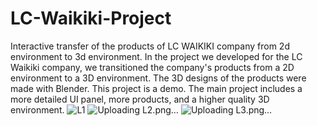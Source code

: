 # LC-Waikiki-Project
Interactive transfer of the products of LC WAIKIKI company from 2d environment to 3d environment.
In the project we developed for the LC Waikiki company, we transitioned the company's products from a 2D environment to a 3D environment. 
The 3D designs of the products were made with Blender. 
This project is a demo. The main project includes a more detailed UI panel, more products, and a higher quality 3D environment.
![L1](https://github.com/yigitgltkn/LC-Waikiki-Project/assets/117045227/f7754858-8f1b-4786-89e5-0d19cce5ca4c)
![Uploading L2.png…]()
![Uploading L3.png…]()
